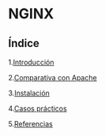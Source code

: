 # NGINX  

## Índice  

1.[Introducción](https://github.com/anamontejo95/nginx/edit/main/introduccion.md)  

2.[Comparativa con Apache]()  

3.[Instalación]()  

4.[Casos prácticos]()  

5.[Referencias]()
